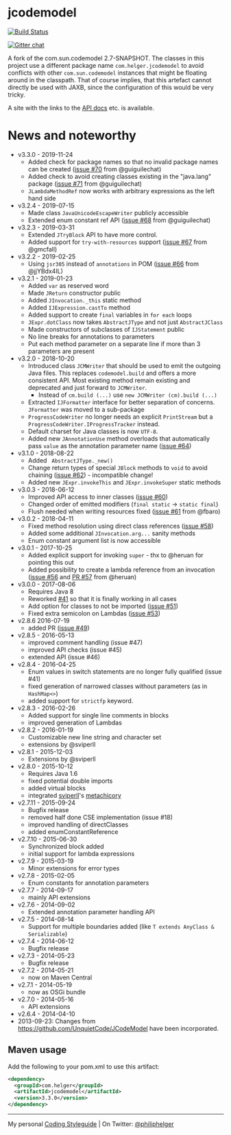 # jcodemodel

[![Build Status](https://travis-ci.org/phax/jcodemodel.svg?branch=master)](https://travis-ci.org/phax/jcodemodel)

﻿[![Gitter chat](https://badges.gitter.im/phax/jcodemodel.svg)](https://gitter.im/phax/jcodemodel)

A fork of the com.sun.codemodel 2.7-SNAPSHOT.
The classes in this project use a different package name `com.helger.jcodemodel` to avoid conflicts 
with other `com.sun.codemodel` instances that might be floating around in the classpath.
That of course implies, that this artefact cannot directly be used with JAXB, since the configuration of 
this would be very tricky.

A site with the links to the [API docs](http://phax.github.io/jcodemodel/) etc. is available.

# News and noteworthy

* v3.3.0 - 2019-11-24
    * Added check for package names so that no invalid package names can be created ([issue #70](https://github.com/phax/jcodemodel/issues/70) from @guiguilechat)
    * Added check to avoid creating classes existing in the "java.lang" package ([issue #71](https://github.com/phax/jcodemodel/issues/71) from @guiguilechat)
    * `JLambdaMethodRef` now works with arbitrary expressions as the left hand side
* v3.2.4 - 2019-07-15
    * Made class `JavaUnicodeEscapeWriter` publicly accessible
    * Extended enum constant ref API ([issue #68](https://github.com/phax/jcodemodel/issues/68) from @guiguilechat)
* v3.2.3 - 2019-03-31
    * Extended `JTryBlock` API to have more control.
    * Added support for `try-with-resources` support ([issue #67](https://github.com/phax/jcodemodel/issues/67) from @gmcfall)
* v3.2.2 - 2019-02-25
    * Using `jsr305` instead of `annotations` in POM ([issue #66](https://github.com/phax/jcodemodel/issues/66) from @jjYBdx4IL)
* v3.2.1 - 2019-01-23
    * Added `var` as reserved word
    * Made `JReturn` constructor public
    * Added `JInvocation._this` static method
    * Added `IJExpression.castTo` method
    * Added support to create `final` variables in `for each` loops
    * `JExpr.dotClass` now takes `AbstractJType` and not just `AbstractJClass`
    * Made constructors of subclasses of `IJStatement` public
    * No line breaks for annotations to parameters
    * Put each method parameter on a separate line if more than 3 parameters are present
* v3.2.0 - 2018-10-20
    * Introduced class `JCMWriter` that should be used to emit the outgoing Java files. This replaces `codemodel.build` and offers a more consistent API. Most existing method remain existing and deprecated and just forward to `JCMWriter`.
        * Instead of `cm.build (...)` use `new JCMWriter (cm).build (...)` 
    * Extracted `IJFormatter` interface for better separation of concerns. `JFormatter` was moved to a sub-package
    * `ProgressCodeWriter` no longer needs an explicit `PrintStream` but a `ProgressCodeWriter.IProgressTracker` instead.
    * Default charset for Java classes is now `UTF-8`.
    * Added new `JAnnotationUse` method overloads that automatically pass `value` as the annotation parameter name ([issue #64](https://github.com/phax/jcodemodel/issues/64)) 
* v3.1.0 - 2018-08-22
    * Added ` AbstractJType._new()`
    * Change return types of special `JBlock` methods to `void` to avoid chaining ([issue #62](https://github.com/phax/jcodemodel/issues/62)) - incompatible change!
    * Added new `JExpr.invokeThis` and `JExpr.invokeSuper` static methods
* v3.0.3 - 2018-06-12
    * Improved API access to inner classes ([issue #60](https://github.com/phax/jcodemodel/issues/60))
    * Changed order of emitted modifiers (`final static` -> `static final`) 
    * Flush needed when writing resources fixed ([issue #61](https://github.com/phax/jcodemodel/issues/61) from @fbaro)
* v3.0.2 - 2018-04-11
    * Fixed method resolution using direct class references ([issue #58](https://github.com/phax/jcodemodel/issues/458))
    * Added some additional `JInvocation.arg...` sanity methods
    * Enum constant argument list is now accessible
* v3.0.1 - 2017-10-25
    * Added explicit support for invoking `super` - thx to @heruan for pointing this out
    * Added possibility to create a lambda reference from an invocation ([issue #56](https://github.com/phax/jcodemodel/issues/56) and [PR #57](https://github.com/phax/jcodemodel/pull/57) from @heruan)
* v3.0.0 - 2017-08-06
    * Requires Java 8
    * Reworked [#41](https://github.com/phax/jcodemodel/issues/41) so that it is finally working in all cases
    * Add option for classes to not be imported ([issue #51](https://github.com/phax/jcodemodel/issues/51))
    * Fixed extra semicolon on Lambdas ([issue #53](https://github.com/phax/jcodemodel/issues/53))
* v2.8.6  2016-07-19
    * added PR ([issue #49](https://github.com/phax/jcodemodel/issues/49))
* v2.8.5 - 2016-05-13
    * improved comment handling (issue #47)
    * improved API checks (issue #45)
    * extended API (issue #46)
* v2.8.4 - 2016-04-25
    * Enum values in switch statements are no longer fully qualified (issue #41)
    * fixed generation of narrowed classes without parameters (as in `HashMap<>`)
    * added support for `strictfp` keyword.
* v2.8.3 - 2016-02-26
    * Added support for single line comments in blocks
    * improved generation of Lambdas
* v2.8.2 - 2016-01-19
    * Customizable new line string and character set
    * extensions by @sviperll
* v2.8.1 - 2015-12-03
    * Extensions by @sviperll
* v2.8.0 - 2015-10-12
    * Requires Java 1.6
    * fixed potential double imports
    * added virtual blocks
    * integrated [sviperll](https://github.com/sviperll)'s [metachicory](https://github.com/sviperll/chicory/tree/master/metachicory)
* v2.7.11 - 2015-09-24
    * Bugfix release
    * removed half done CSE implementation (issue #18)
    * improved handling of directClasses
    * added enumConstantReference
* v2.7.10 - 2015-06-30
    * Synchronized block added
    * initial support for lambda expressions
* v2.7.9 - 2015-03-19
    * Minor extensions for error types
* v2.7.8 - 2015-02-05
    * Enum constants for annotation parameters
* v2.7.7 - 2014-09-17
    * mainly API extensions
* v2.7.6 - 2014-09-02
    * Extended annotation parameter handling API
* v2.7.5 - 2014-08-14
    * Support for multiple boundaries added (like `T extends AnyClass & Serializable`)
* v2.7.4 - 2014-06-12
    * Bugfix release
* v2.7.3 - 2014-05-23
    * Bugfix release
* v2.7.2 - 2014-05-21
    * now on Maven Central
* v2.7.1 - 2014-05-19
    * now as OSGi bundle
* v2.7.0 - 2014-05-16
    * API extensions
* v2.6.4 - 2014-04-10
* 2013-09-23: Changes from https://github.com/UnquietCode/JCodeModel have been incorporated.

## Maven usage

Add the following to your pom.xml to use this artifact:

```xml
<dependency>
  <groupId>com.helger</groupId>
  <artifactId>jcodemodel</artifactId>
  <version>3.3.0</version>
</dependency>
```

---

My personal [Coding Styleguide](https://github.com/phax/meta/blob/master/CodingStyleguide.md) |
On Twitter: <a href="https://twitter.com/philiphelger">@philiphelger</a>
